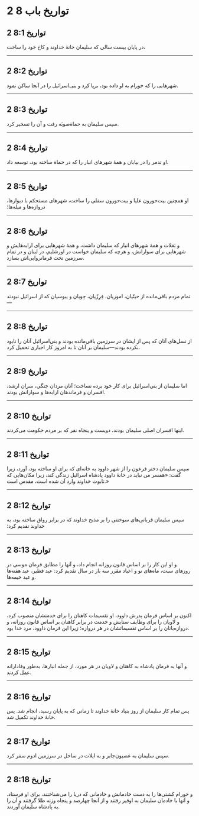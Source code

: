 # 2 تواریخ باب 8

## 2 تواریخ 8:1

در پایان بیست سالی که سلیمان خانهٔ خداوند و کاخ خود را ساخت،

---

## 2 تواریخ 8:2

شهرهایی را که حورام به او داده بود، برپا کرد و بنی‌اسرائیل را در آنجا ساکن نمود.

---

## 2 تواریخ 8:3

سپس سلیمان به حماة‌صوبَه رفت و آن را تسخیر کرد.

---

## 2 تواریخ 8:4

او تدمر را در بیابان و همهٔ شهرهای انبار را که در حماة ساخته بود، توسعه داد.

---

## 2 تواریخ 8:5

او همچنین بیت‌حورون علیا و بیت‌حورون سفلی را ساخت، شهرهای مستحکم با دیوارها، دروازه‌ها و میله‌ها؛

---

## 2 تواریخ 8:6

و بَعَلات و همهٔ شهرهای انبار که سلیمان داشت، و همهٔ شهرهایی برای ارابه‌هایش و شهرهایی برای سوارانش، و هرچه که سلیمان خواست در اورشلیم، در لبنان و در تمام سرزمین تحت فرمانروایی‌اش بسازد.

---

## 2 تواریخ 8:7

تمام مردم باقی‌مانده از حیتّیان، اموریان، فِرِزّیان، حِویان و یبوسیان که از اسرائیل نبودند—

---

## 2 تواریخ 8:8

از نسل‌های آنان که پس از ایشان در سرزمین باقی‌مانده بودند و بنی‌اسرائیل آنان را نابود نکرده بودند—سلیمان بر آنان تا به امروز کار اجباری تحمیل کرد.

---

## 2 تواریخ 8:9

اما سلیمان از بنی‌اسرائیل برای کار خود برده نساخت؛ آنان مردان جنگی، سران ارشد، افسران و فرماندهان ارابه‌ها و سوارانش بودند.

---

## 2 تواریخ 8:10

اینها افسران اصلی سلیمان بودند، دویست و پنجاه نفر که بر مردم حکومت می‌کردند.

---

## 2 تواریخ 8:11

سپس سلیمان دختر فرعون را از شهر داوود به خانه‌ای که برای او ساخته بود، آورد، زیرا گفت: «همسر من نباید در خانهٔ داوود پادشاه اسرائیل زندگی کند، زیرا مکان‌هایی که تابوت خداوند وارد آن شده است، مقدس است.»

---

## 2 تواریخ 8:12

سپس سلیمان قربانی‌های سوختنی را بر مذبح خداوند که در برابر رواق ساخته بود، به خداوند تقدیم کرد؛

---

## 2 تواریخ 8:13

و او این کار را بر اساس قانون روزانه انجام داد، و آنها را مطابق فرمان موسی در روزهای سبت، ماه‌های نو و اعیاد مقرر سه بار در سال تقدیم کرد: عید فطیر، عید هفته‌ها و عید خیمه‌ها.

---

## 2 تواریخ 8:14

اکنون بر اساس فرمان پدرش داوود، او تقسیمات کاهنان را برای خدمتشان منصوب کرد، و لاویان را برای وظایف ستایش و خدمت در برابر کاهنان بر اساس قانون روزانه، و دروازه‌بانان را بر اساس تقسیماتشان در هر دروازه؛ زیرا این فرمان داوود، مرد خدا بود.

---

## 2 تواریخ 8:15

و آنها به فرمان پادشاه به کاهنان و لاویان در هر مورد، از جمله انبارها، به‌طور وفادارانه عمل کردند.

---

## 2 تواریخ 8:16

پس تمام کار سلیمان از روز بنیاد خانهٔ خداوند تا زمانی که به پایان رسید، انجام شد. پس خانهٔ خداوند تکمیل شد.

---

## 2 تواریخ 8:17

سپس سلیمان به عصیون‌جابر و به ایلات در ساحل در سرزمین ادوم سفر کرد.

---

## 2 تواریخ 8:18

و حورام کشتی‌ها را به دست خادمانش و خادمانی که دریا را می‌شناختند، برای او فرستاد. و آنها با خادمان سلیمان به اوفیر رفتند و از آنجا چهارصد و پنجاه وزنه طلا گرفتند و آن را به پادشاه سلیمان آوردند.
